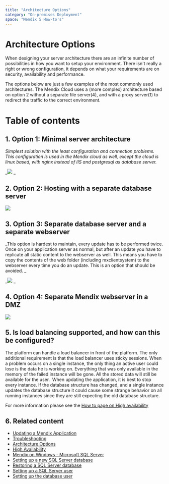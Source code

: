 ```yaml
---
title: "Architecture Options"
category: "On-premises Deployment"
space: "Mendix 5 How-to's"
---
```

# Architecture Options



When designing your server architecture there are an infinite number of possibilities in how you want to setup your environment. There isn't really a right or wrong configuration, it depends on what your requirements are on security, availability and performance. 

The options below are just a few examples of the most commonly used architectures. The Mendix Cloud uses a (more complex) architecture based on option 2 without a separate file server(4), and with a proxy server(1) to redirect the traffic to the correct environment. 

# Table of contents

## 1. Option 1: Minimal server architecture

_Simplest solution with the least configuration and connection problems. This configuration is used in the Mendix cloud as well, except the cloud is linux based, with nginx instead of IIS and postgresql as database server._

_![](attachments/8785851/8946788.jpg)
_

## 2\. Option 2: Hosting with a separate database server

![](attachments/8785851/8946789.jpg)

## 3\. Option 3: Separate database server and a separate webserver

_This option is hardest to maintain, every update has to be performed twice. Once on your application server as normal, but after an update you have to replicate all static content to the webserver as well. This means you have to copy the contents of the web folder (including mxclientsystem) to the webserver every time you do an update. This is an option that should be avoided. _

_![](attachments/8785851/8946790.jpg)
_

## 4\. Option 4: Separate Mendix webserver in a DMZ

![](attachments/8785851/8946787.jpg)

## 5\. Is load balancing supported, and how can this be configured?

The platform can handle a load balancer in front of the platform. The only additional requirement is that the load balancer uses sticky sessions. When a problem occurs on a single instance, the only thing an active user could lose is the data he is working on. Everything that was only available in the memory of the failed instance will be gone. All the stored data will still be available for the user. 
When updating the application, it is best to stop every instance. If the database structure has changed, and a single instance updates the database structure it could cause some strange behavior on all running instances since they are still expecting the old database structure.

For more information please see the [How to page on High availability](High+Availability)

## 6\. Related content

*   [Updating a Mendix Application](Updating+a+Mendix+Application)
*   [Troubleshooting](Troubleshooting)
*   [Architecture Options](Architecture+Options)
*   [High Availability](High+Availability)
*   [Mendix on Windows - Microsoft SQL Server](Mendix+on+Windows+-+Microsoft+SQL+Server)
*   [Setting up a new SQL Server database](Setting+up+a+new+SQL+Server+database)
*   [Restoring a SQL Server database](Restoring+a+SQL+Server+database)
*   [Setting up a SQL Server user](Setting+up+a+SQL+Server+user)
*   [Setting up the database user](Setting+up+the+database+user)
